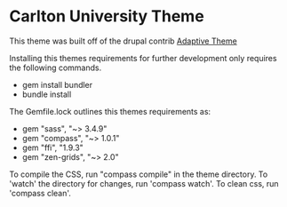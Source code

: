 # Carlton University Theme

This theme was built off of the drupal contrib [Adaptive Theme](https://www.drupal.org/project/adaptivetheme)

Installing this themes requirements for further development only requires the following commands.

* gem install bundler
* bundle install

The Gemfile.lock outlines this themes requirements as:

* gem "sass", "~> 3.4.9"
* gem "compass", "~> 1.0.1"
* gem "ffi", "1.9.3"
* gem "zen-grids", "~> 2.0"

To compile the CSS, run "compass compile" in the theme directory. To 'watch' the directory for changes, run 'compass watch'. To clean
css, run 'compass clean'.